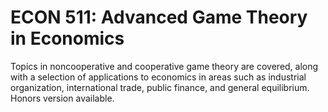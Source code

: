 # ECON 511: Advanced Game Theory in Economics

Topics in noncooperative and cooperative game theory are covered, along with a selection of applications to economics in areas such as industrial organization, international trade, public finance, and general equilibrium. Honors version available.
